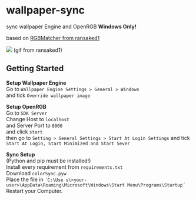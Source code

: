 # wallpaper-sync

sync wallpaper Engine and OpenRGB **Windows Only!**   

based on [RGBMatcher from ransaked1](https://github.com/ransaked1/RGBMatcher)   

![](https://github.com/ransaked1/RGBMatcher/blob/master/RGBMaker.gif)
(gif from ransaked1)   

   
## Getting Started
**Setup Wallpaper Engine**   
Go to ```Wallpaper Engine Settings > General > Windows```   
and tick ```Override wallpaper image```    
   
**Setup OpenRGB**   
Go to ```SDK Server```   
Change Host to ```localhost```   
and Server Port to ```8000```   
and click ```start```   
then go to ```Setting > General Settings > Start At Login Settings```
and tick ```Start At Login, Start Minimized and Start Sever```

**Sync Setup**   
(Python and pip must be installed!)   
Install every requirement from ```requirements.txt```   
Download ```colorSync.pyw```   
Place the file in ```´C:\Use s\<your-user>\AppData\Roaming\Microsoft\Windows\Start Menu\Programs\Startup´```   
Restart your Computer.   
